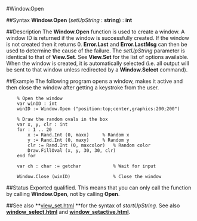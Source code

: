 
#Window.Open

##Syntax
**Window.Open** (_setUpString_ : **string**) : **int**



##Description
The **Window.Open** function is used to create a window. A window ID is returned if the window  is successfully created. If the window is not created then it returns 0. **Error.Last** and **Error.LastMsg** can then be used to determine the cause of the failure.
The _setUpString_ parameter is identical to that of **View.Set**. See **View.Set** for the list of options available. 
When the window is created, it is automatically selected (i.e. all output will be sent to that window unless redirected by a **Window.Select** command).



##Example
The following program opens a window, makes it active and then close the window after getting a keystroke from the user.


        % Open the window
        var winID : int
        winID := Window.Open ("position:top;center,graphics:200;200")
        
        % Draw the random ovals in the box
        var x, y, clr : int
        for : 1 .. 20
            x := Rand.Int (0, maxx)     % Random x
            y := Rand.Int (0, maxy)     % Random y
            clr := Rand.Int (0, maxcolor)   % Random color
            Draw.FillOval (x, y, 30, 30, clr)
        end for
        
        var ch : char := getchar            % Wait for input
        
        Window.Close (winID)                % Close the window
##Status
Exported qualified.
This means that you can only call the function by calling **Window.Open**, not by calling **Open**.



##See also
**[view_set.html](View.Set) **for the syntax of _startUpString_. See also **[window_select.html](Window.Select)** and **[window_setactive.html](Window.SetActive)**.


